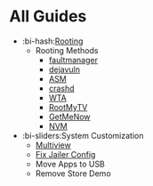 # All Guides

* :bi-hash:[Rooting](/guides/rooting/)
    * Rooting Methods
        * [faultmanager](/guides/rooting/faultmanager/)
        * [dejavuln](/guides/rooting/dejavuln/)
        * [ASM](/guides/rooting/asm/)
        * [crashd](/guides/rooting/crashd/)
        * [WTA](/guides/rooting/wta/)
        * [RootMyTV](/guides/rooting/rootmytv/)
        * [GetMeNow](/guides/rooting/getmenow/)
        * [NVM](/guides/rooting/nvm/)
* :bi-sliders:System Customization
    * [Multiview](/guides/customize/multiview/)
    * [Fix Jailer Config](/guides/customize/jail-fix/)
    * Move Apps to USB
    * Remove Store Demo
